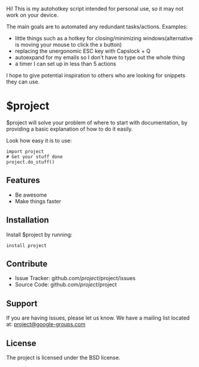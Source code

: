 Hi! 
This is my autohotkey script intended for personal use, so it may not work on your device.

The main goals are to automated any redundant tasks/actions. 
Examples:
- little things such as a hotkey for closing/minimizing windows(alternative is moving your mouse to click the x button)
- replacing the unergonomic ESC key with Capslock + Q
- autoexpand for my emails so I don't have to type out the whole thing
- a timer I can set up in less than 5 actions


I hope to give potential inspiration to others who are looking for snippets they can use.


$project
========

$project will solve your problem of where to start with documentation,
by providing a basic explanation of how to do it easily.

Look how easy it is to use:

    import project
    # Get your stuff done
    project.do_stuff()

Features
--------

- Be awesome
- Make things faster

Installation
------------

Install $project by running:

    install project

Contribute
----------

- Issue Tracker: github.com/$project/$project/issues
- Source Code: github.com/$project/$project

Support
-------

If you are having issues, please let us know.
We have a mailing list located at: project@google-groups.com

License
-------

The project is licensed under the BSD license.